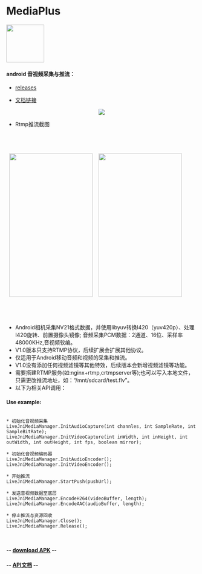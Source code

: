 # MediaPlus  

<div align=left>
<img width="100" height="100" src="https://github.com/javandoc/MediaPlus/blob/master/Resource/MediaPlus_2.png"/>
</div>

#### android 音视频采集与推流：
* [releases](https://github.com/javandoc/MediaPlus/releases/)

* [文档链接](https://juejin.im/user/5809cf500bd1d00057ddc475)

<div align=center>
<img src="https://github.com/javandoc/MediaPlus/blob/master/Resource/MediaPlus_xmind.png"/>
</div>


* Rtmp推流截图
<div align=center>
<table border=0 cellspacing="10" style="border-collapse:separate; border-spacing:0px 50px;">
<td>
<img width="220" height="380" src="https://github.com/javandoc/MediaPlus/blob/master/Resource/screen_one.png"/>
</td>
<td>
<img width="220" height="380" src="https://github.com/javandoc/MediaPlus/blob/master/Resource/screen_live.gif"/>
</td>
</table>

</div>


* Android相机采集NV21格式数据，并使用libyuv转换I420（yuv420p）、处理I420旋转、前置摄像头镜像; 音频采集PCM数据：2通道、16位、采样率48000KHz,音视频软编。
* V1.0版本只支持RTMP协议，后续扩展会扩展其他协议。
* 仅适用于Android移动音频和视频的采集和推流。
* V1.0没有添加任何视频滤镜等其他特效，后续版本会新增视频滤镜等功能。
* 需要搭建RTMP服务(如:nginx+rtmp,crtmpserver等);也可以写入本地文件，只需更改推流地址，如：“/mnt/sdcard/test.flv”。
* 以下为相关API调用：

#### Use example:
```

* 初始化音视频采集
LiveJniMediaManager.InitAudioCapture(int channles, int SampleRate, int SampleBitRate);
LiveJniMediaManager.InitVideoCapture(int inWidth, int inHeight, int outWidth, int outHeight, int fps, boolean mirror);
	
* 初始化音视频编码器
LiveJniMediaManager.InitAudioEncoder();
LiveJniMediaManager.InitVideoEncoder();
    
* 开始推流
LiveJniMediaManager.StartPush(pushUrl);
        
* 发送音视频数据至底层
LiveJniMediaManager.EncodeH264(videoBuffer, length);
LiveJniMediaManager.EncodeAAC(audioBuffer, length);
 
* 停止推流与资源回收
LiveJniMediaManager.Close();
LiveJniMediaManager.Release();
    
   
```


#### -- [download APK](https://github-production-release-asset-2e65be.s3.amazonaws.com/107510291/ac471784-cdeb-11e7-9551-a8294928925d?X-Amz-Algorithm=AWS4-HMAC-SHA256&X-Amz-Credential=AKIAIWNJYAX4CSVEH53A%2F20171120%2Fus-east-1%2Fs3%2Faws4_request&X-Amz-Date=20171120T043140Z&X-Amz-Expires=300&X-Amz-Signature=8e6a595afae260f794f7d44fcbf6bfc4a5c254b90a5fde24cdf46290c5ca242d&X-Amz-SignedHeaders=host&actor_id=9412054&response-content-disposition=attachment%3B%20filename%3Dapp-debug1.0.apk&response-content-type=application%2Fvnd.android.package-archive) --

#### -- [API文档](https://javandoc.github.io/javadoc/) --
